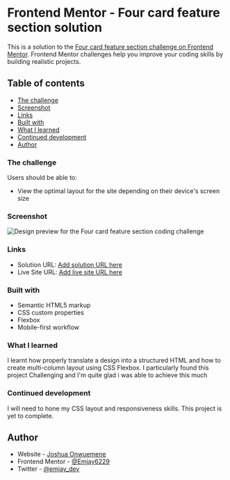 # Frontend Mentor - Four card feature section solution

This is a solution to the [Four card feature section challenge on Frontend Mentor](https://www.frontendmentor.io/challenges/four-card-feature-section-weK1eFYK). Frontend Mentor challenges help you improve your coding skills by building realistic projects. 

## Table of contents

  - [The challenge](#the-challenge)
  - [Screenshot](#screenshot)
  - [Links](#links)
  - [Built with](#built-with)
  - [What I learned](#what-i-learned)
  - [Continued development](#continued-development)
  - [Author](#author)

### The challenge

Users should be able to:

- View the optimal layout for the site depending on their device's screen size

### Screenshot

![Design preview for the Four card feature section coding challenge](./Screenshot-Feature-Section-Frontend-Mentors.jpg)

### Links

- Solution URL: [Add solution URL here](https://your-solution-url.com)
- Live Site URL: [Add live site URL here](https://your-live-site-url.com)

### Built with

- Semantic HTML5 markup
- CSS custom properties
- Flexbox
- Mobile-first workflow

### What I learned

I learnt how properly translate a design into a structured HTML and how to create multi-column layout using CSS Flexbox. I particularly found this project Challenging and I'm quite glad i was able to achieve this much

### Continued development

I will need to hone my CSS layout and responsiveness skills. This project is yet to complete.

## Author

- Website - [Joshua Onwuemene](https://www.github/Emjay6229)
- Frontend Mentor - [@Emjay6229](https://www.frontendmentor.io/profile/Emjay6229)
- Twitter - [@emjay_dev](https://www.twitter.com/emjay_dev)
